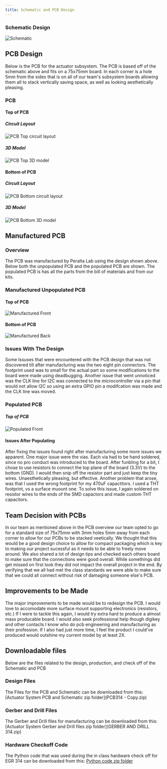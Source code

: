 ```yaml
---
title: Schematic and PCB Design
---
```


### Schematic Design
![Schematic](page0.png)


## PCB Design
Below is the PCB for the actuator subsystem. The PCB is based off of the schematic above and fits on a 75x75mm board. In each corner is a hole 5mm from the sides that is on all of our team's subsystem boards allowing them all to stack vertically saving space, as well as looking aesthetically pleasing. 
### PCB 
#### Top of PCB
##### Circuit Layout
![PCB Top circuit layout](PCB_F_JW.png)
##### 3D Model
![PCB Top 3D model](PCB_F_3D_JW.png)

#### Bottom of PCB
##### Circuit Layout
![PCB Bottom circuit layout](PCB_B_JW.png)
##### 3D Model
![PCB Bottom 3D model](PCB_B_3D_JW.png)

## Manufactured PCB
### Overview 
The PCB was manufactured by Peralta Lab using the design shown above. Below both the unpopulated PCB and the populated PCB are shown. The populated PCB is has all the parts from the bill of materials and from our kits. 
### Manufactured Unpopulated PCB
#### Top of  PCB
![Manufactured Front](IMG_9181.jpg)
#### Bottom of PCB
![Manufactured Back](IMG_9182.jpg)
### Issues With The Design
Some Issuses that were encountered with the PCB design that was not discovered till after manufacturing was the two eight pin connectors. The footprint used was to small for the actual part so some modifications to the board were made using deadbugging. Another issue that went unnoticed was the CLK line for I2C was connected to the microcontroller via a pin that would not allow I2C so using an extra GPIO pin a modifcation was made and the CLK line was moved.

### Populated PCB
##### Top of PCB
![Populated Front](IMG_9202.jpg)
#### Issues After Populating
After fixing the issues found right after manufacturing some more issues we apparent. One major issue were the vias. Each via had to be hand soldered, since no pro conduct was introduced to the board. After funbling for a bit, I chose to use resistors to connect the top plane of the board (3.3V) to the bottom (GND). I would then snip off the resistor part and just keep the tiny wires. Unaesthetically pleasing, but effective. Another problem that arose, was that I used the wrong footprint for my 470uF capactitors. I used a THT footprint, vs a surface muount one. To solve this issue, I again soldered on resistor wires to the ends of the SMD capactors and made custom THT capacitors. 

## Team Decision with PCBs
In our team as mentioned above in the PCB overview our team opted to go for a standard size of 75x75mm with 3mm holes 5mm away from each corner to allow for our PCBs to be stacked veetically. We thought that this would be a good design choice to allow for compact packaging which is key to making our project sucessful as it needs to be able to freely move around. We also shared a lot of design tips and checked each others board to make sure that the connections were good overall. While somethings did get missed on first look they did not impact the overall project in the end. By verifying that we all had met the class standards we were able to make sure that we could all connect without risk of damaging someone else's PCB.

## Improvements to be Made
The major improvements to be made would be to redesign the PCB. I would love to accomodate more surface mount supporting electronics (resistors, etc.) If I were to tackle this again, I would try extra hard to produce a almost mass producable board. I would also seek professional help though digikey and other contacts I know who do pcb engineering and manufacturing as their profession. If I also had just more time, I feel the product I could've produced would outshine my current model by at least 2X. 



## Downloadable files
Below are the files related to the design, production, and check off of the Schematic and PCB

### Design Files
The Files for the PCB and Schematic can be downloaded from this: [Actuator System PCB and Schematic zip folder](PCB314 - Copy.zip)

### Gerber and Drill Files
The Gerber and Drill files for manufacturing can be downloaded from this: [Actuator System Gerber and Drill files zip folder](GERBER AND DRILL 314.zip)

### Hardware Checkoff Code
The Python code that was used during the in class hardware check off for EGR 314 can be downloaded from this: [Python code zip folder](ESPCODE314_JW.zip)




